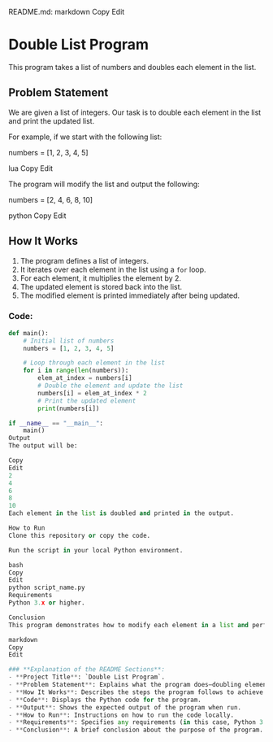 README.md:
markdown
Copy
Edit
# Double List Program

This program takes a list of numbers and doubles each element in the list.

## Problem Statement

We are given a list of integers. Our task is to double each element in the list and print the updated list.

For example, if we start with the following list:

numbers = [1, 2, 3, 4, 5]

lua
Copy
Edit

The program will modify the list and output the following:

numbers = [2, 4, 6, 8, 10]

python
Copy
Edit

## How It Works

1. The program defines a list of integers.
2. It iterates over each element in the list using a `for` loop.
3. For each element, it multiplies the element by 2.
4. The updated element is stored back into the list.
5. The modified element is printed immediately after being updated.

### Code:

```python
def main():
    # Initial list of numbers
    numbers = [1, 2, 3, 4, 5]

    # Loop through each element in the list
    for i in range(len(numbers)):
        elem_at_index = numbers[i] 
        # Double the element and update the list
        numbers[i] = elem_at_index * 2
        # Print the updated element
        print(numbers[i])

if __name__ == "__main__":
    main()
Output
The output will be:

Copy
Edit
2
4
6
8
10
Each element in the list is doubled and printed in the output.

How to Run
Clone this repository or copy the code.

Run the script in your local Python environment.

bash
Copy
Edit
python script_name.py
Requirements
Python 3.x or higher.

Conclusion
This program demonstrates how to modify each element in a list and perform operations (like doubling) on it.

markdown
Copy
Edit

### **Explanation of the README Sections**:
- **Project Title**: `Double List Program`.
- **Problem Statement**: Explains what the program does—doubling elements in a list.
- **How It Works**: Describes the steps the program follows to achieve the result.
- **Code**: Displays the Python code for the program.
- **Output**: Shows the expected output of the program when run.
- **How to Run**: Instructions on how to run the code locally.
- **Requirements**: Specifies any requirements (in this case, Python 3.x).
- **Conclusion**: A brief conclusion about the purpose of the program.

